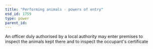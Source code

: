 ```yaml
---
title: "Performing animals - powers of entry"
esd_id: 1759
type: power
parent_id:  
---
```


An officer duly authorised by a local authority may enter premises to inspect the animals kept there and to inspect the occupant's certificate


